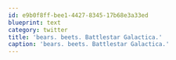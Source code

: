 ```yaml
---
id: e9b0f8ff-bee1-4427-8345-17b68e3a33ed
blueprint: text
category: twitter
title: 'bears. beets. Battlestar Galactica.'
caption: 'bears. beets. Battlestar Galactica.'
---
```

